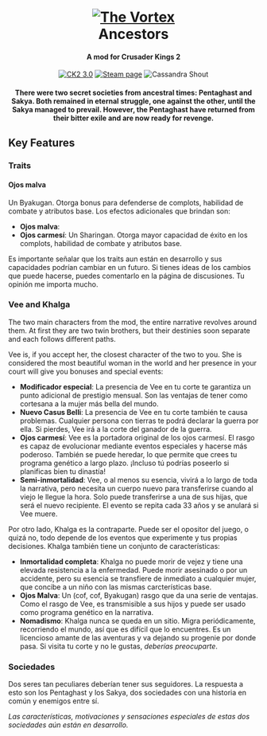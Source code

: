 <h1 align="center">
  <br>
  <a href="https://www.maytok.com/"><img src="https://i.imgur.com/DRtJKhS.png" alt="The Vortex"></a>
  <br>
  Ancestors
  <br>
</h1>

<h4 align="center">A mod for Crusader Kings 2</h4>

<p align="center">
	<a href="https://ck2.paradoxwikis.com/Patch_2.8"><img src="https://img.shields.io/badge/CK2-2.8-blue.svg" alt="CK2 3.0"></a>
	<a href="https://steamcommunity.com/sharedfiles/filedetails/?id=1391125438"><img src="https://img.shields.io/badge/steam-page-blue.svg" alt="Steam page"></a>
	<a><img src="https://img.shields.io/badge/Maker-take%20you!-red.svg" alt="Cassandra Shout"></a>
</p>

<h4 align="center"Disclaimer: This is not a Naruto mod</h4>

<p>	
There were two secret societies from ancestral times: Pentaghast and Sakya. Both remained in eternal struggle, one against the other, until the Sakya managed to prevail. However, the Pentaghast have returned from their bitter exile and are now ready for revenge.
</p>

## Key Features

### Traits

#### Ojos malva

</p>
Un Byakugan. Otorga bonus para defenderse de complots, habilidad de combate y atributos base. Los efectos adicionales que brindan son:
</p>

- **Ojos malva**: 
- **Ojos carmesí­**: Un Sharingan. Otorga mayor capacidad de éxito en los complots, habilidad de combate y atributos base.

Es importante señalar que los traits aun están en desarrollo y sus capacidades podrían cambiar en un futuro. Si tienes ideas de los cambios que puede hacerse, puedes comentarlo en la página de discusiones. Tu opinión me importa mucho.

### Vee and Khalga

The two main characters from the mod, the entire narrative revolves around them. At first they are two twin brothers, but their destinies soon separate and each follows different paths.

Vee is, if you accept her, the closest character of the two to you. She is considered the most beautiful woman in the world and her presence in your court will give you bonuses and special events:

- **Modificador especial**: La presencia de Vee en tu corte te garantiza un punto adicional de prestigio mensual. Son las ventajas de tener como cortesana a la mujer más bella del mundo.
- **Nuevo Casus Belli**: La presencia de Vee en tu corte también te causa problemas. Cualquier persona con tierras te podrá declarar la guerra por ella. Si pierdes, Vee irá a la corte del ganador de la guerra. 
- **Ojos carmesí­**: Vee es la portadora original de los ojos carmesí. El rasgo es capaz de evolucionar mediante eventos especiales y hacerse más poderoso. También se puede heredar, lo que permite que crees tu programa genético a largo plazo. ¡Incluso tú podrí­as poseerlo si planificas bien tu dinastí­a!
- **Semi-inmortalidad**: Vee, o al menos su esencia, vivirá a lo largo de toda la narrativa, pero necesita un cuerpo nuevo para transferirse cuando al viejo le llegue la hora. Solo puede transferirse a una de sus hijas, que será el nuevo recipiente. El evento se repita cada 33 años y se anulará si Vee muere.

Por otro lado, Khalga es la contraparte. Puede ser el opositor del juego, o quizá no, todo depende de los eventos que experimente y tus propias decisiones. Khalga también tiene un conjunto de caracterí­sticas:

- **Inmortalidad completa**: Khalga no puede morir de vejez y tiene una elevada resistencia a la enfermedad. Puede morir asesinado o por un accidente, pero su esencia se transfiere de inmediato a cualquier mujer, que concibe a un niño con las mismas carcterí­sticas base.
- **Ojos Malva**: Un (cof, cof, Byakugan) rasgo que da una serie de ventajas. Como el rasgo de Vee, es transmisible a sus hijos y puede ser usado como programa genético en la narrativa.
- **Nomadismo**: Khalga nunca se queda en un sitio. Migra periódicamente, recorriendo el mundo, así­ que es difí­cil que lo encuentres. Es un licencioso amante de las aventuras y va dejando su progenie por donde pasa. Si visita tu corte y no le gustas, *deberí­as preocuparte*.

### Sociedades

Dos seres tan peculiares deberí­an tener sus seguidores. La respuesta a esto son los Pentaghast y los Sakya, dos sociedades con una historia en común y enemigos entre sí­. 

*Las caracterí­sticas, motivaciones y sensaciones especiales de estas dos sociedades aún están en desarrollo.*


